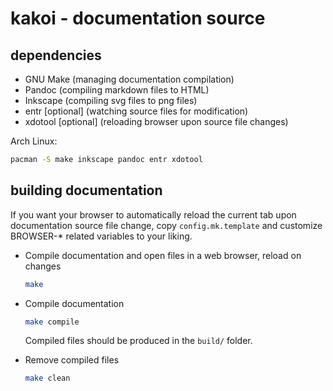 # kakoi - documentation source #

## dependencies ##

- GNU Make (managing documentation compilation)
- Pandoc (compiling markdown files to HTML)
- Inkscape (compiling svg files to png files)
- entr [optional] (watching source files for modification)
- xdotool [optional] (reloading browser upon source file changes)

Arch Linux:

```sh
pacman -S make inkscape pandoc entr xdotool
```

## building documentation ##

If you want your browser to automatically reload the current tab upon
documentation source file change, copy `config.mk.template` and customize
BROWSER-* related variables to your liking.

- Compile documentation and open files in a web browser, reload on changes

  ```sh
  make
  ```
- Compile documentation

  ```sh
  make compile
  ```
  
  Compiled files should be produced in the `build/` folder.

- Remove compiled files

  ```sh
  make clean
  ```
